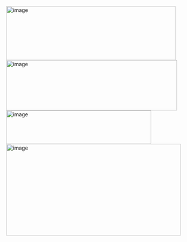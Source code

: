 <img width="453" height="145" alt="image" src="https://github.com/user-attachments/assets/96b1cb13-0e67-427c-9860-b4727bdd45e6" />
<img width="457" height="135" alt="image" src="https://github.com/user-attachments/assets/db8b102c-c97b-4c93-b944-a6f7a2293fbb" />



<img width="388" height="90" alt="image" src="https://github.com/user-attachments/assets/c8663caf-f062-4b82-80a9-83dd02611302" />


<img width="467" height="246" alt="image" src="https://github.com/user-attachments/assets/507efc39-c13a-496f-bc3b-e813050bd1be" />
